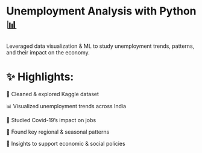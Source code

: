 # Unemployment Analysis with Python 📊 

Leveraged data visualization & ML to study unemployment trends, patterns, and their impact on the economy.

# ✨ Highlights:

📌 Cleaned &amp; explored Kaggle dataset

📊 Visualized unemployment trends across India

🦠 Studied Covid-19’s impact on jobs 

🔎 Found key regional &amp; seasonal patterns  

🎯 Insights to support economic &amp; social policies
